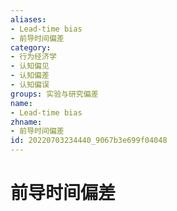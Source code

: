 ```yaml
---
aliases:
- Lead-time bias
- 前导时间偏差
category:
- 行为经济学
- 认知偏见
- 认知偏差
- 认知偏误
groups: 实验与研究偏差
name:
- Lead-time bias
zhname:
- 前导时间偏差
id: 20220703234440_9067b3e699f04048
---
```


# 前导时间偏差



